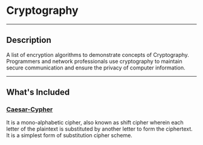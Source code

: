 # Cryptography

---

## Description

A list of encryption algorithms to demonstrate concepts of Cryptography. Programmers and network professionals use cryptography to maintain secure communication and ensure the privacy of computer information.

---

## What's Included

### [Caesar-Cypher](/Caesar-Cypher.c)

  It is a mono-alphabetic cipher, also known as shift cipher wherein each letter of the plaintext is substituted by another letter to form the ciphertext. It is a     simplest form of substitution cipher scheme.
